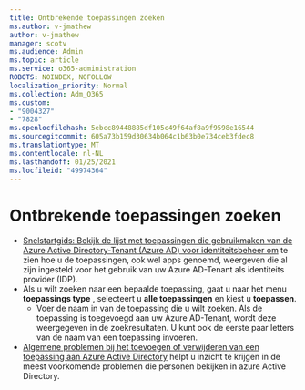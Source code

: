```yaml
---
title: Ontbrekende toepassingen zoeken
ms.author: v-jmathew
author: v-jmathew
manager: scotv
ms.audience: Admin
ms.topic: article
ms.service: o365-administration
ROBOTS: NOINDEX, NOFOLLOW
localization_priority: Normal
ms.collection: Adm_O365
ms.custom:
- "9004327"
- "7828"
ms.openlocfilehash: 5ebcc89448885df105c49f64af8a9f9598e16544
ms.sourcegitcommit: 605a73b159d30634b064c1b63b0e734ceb3fdec8
ms.translationtype: MT
ms.contentlocale: nl-NL
ms.lasthandoff: 01/25/2021
ms.locfileid: "49974364"
---
```

# <a name="find-missing-applications"></a>Ontbrekende toepassingen zoeken

- [Snelstartgids: Bekijk de lijst met toepassingen die gebruikmaken van de Azure Active Directory-Tenant (Azure AD) voor identiteitsbeheer om](https://docs.microsoft.com/azure/active-directory/manage-apps/view-applications-portal) te zien hoe u de toepassingen, ook wel apps genoemd, weergeven die al zijn ingesteld voor het gebruik van uw Azure AD-Tenant als identiteits provider (IDP).
- Als u wilt zoeken naar een bepaalde toepassing, gaat u naar het menu **toepassings type** , selecteert u **alle toepassingen** en kiest u **toepassen**.
  - Voer de naam in van de toepassing die u wilt zoeken. Als de toepassing is toegevoegd aan uw Azure AD-Tenant, wordt deze weergegeven in de zoekresultaten. U kunt ook de eerste paar letters van de naam van een toepassing invoeren.
- [Algemene problemen bij het toevoegen of verwijderen van een toepassing aan Azure Active Directory](https://docs.microsoft.com/azure/active-directory/manage-apps/troubleshoot-adding-apps) helpt u inzicht te krijgen in de meest voorkomende problemen die personen bekijken in azure Active Directory.
